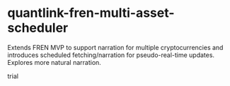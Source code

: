 # quantlink-fren-multi-asset-scheduler
Extends FREN MVP to support narration for multiple cryptocurrencies and introduces scheduled fetching/narration for pseudo-real-time updates. Explores more natural narration.

trial
